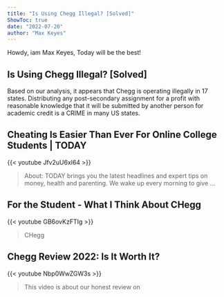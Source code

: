 ```yaml
---
title: "Is Using Chegg Illegal? [Solved]"
ShowToc: true 
date: "2022-07-20"
author: "Max Keyes" 
---
```


Howdy, iam Max Keyes, Today will be the best!
## Is Using Chegg Illegal? [Solved]
Based on our analysis, it appears that Chegg is operating illegally in 17 states. Distributing any post-secondary assignment for a profit with reasonable knowledge that it will be submitted by another person for academic credit is a CRIME in many US states.

## Cheating Is Easier Than Ever For Online College Students | TODAY
{{< youtube Jfv2uU6xl64 >}}
>About: TODAY brings you the latest headlines and expert tips on money, health and parenting. We wake up every morning to give ...

## For the Student - What I Think About CHegg
{{< youtube GB6ovKzFTIg >}}
>CHegg

## Chegg Review 2022: Is It Worth It?
{{< youtube Nbp0WwZGW3s >}}
>This video is about our honest review on 

